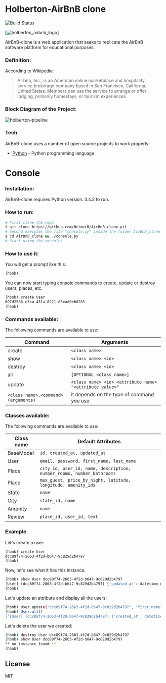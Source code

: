 # Holberton-AirBnB clone

[![Build Status](https://travis-ci.org/joemccann/dillinger.svg?branch=master)](https://travis-ci.org/joemccann/dillinger)

[![holberton_airbnb_logo](https://holbertonintranet.s3.amazonaws.com/uploads/medias/2018/6/65f4a1dd9c51265f49d0.png?X-Amz-Algorithm=AWS4-HMAC-SHA256&X-Amz-Credential=AKIARDDGGGOUXW7JF5MT%2F20190703%2Fus-east-1%2Fs3%2Faws4_request&X-Amz-Date=20190703T152323Z&X-Amz-Expires=86400&X-Amz-SignedHeaders=host&X-Amz-Signature=fad27256d815f6d0b1720d8d7a9effc1b6995a5254853cede6512b6741a08605)]

AirBnB-clone is a web application that seeks to replicate the AirBnB software platform for educational purposes. 

### Definition:

According to Wikipedia:

> Airbnb, Inc., is an American online marketplace and hospitality service brokerage company based in San Francisco, California, United States. Members can use the service to arrange or offer lodging, primarily homestays, or tourism experiences.

### Block Diagram of the Project:

![holberton-pipeline](https://holbertonintranet.s3.amazonaws.com/uploads/medias/2018/6/815046647d23428a14ca.png?X-Amz-Algorithm=AWS4-HMAC-SHA256&X-Amz-Credential=AKIARDDGGGOUXW7JF5MT%2F20190703%2Fus-east-1%2Fs3%2Faws4_request&X-Amz-Date=20190703T152323Z&X-Amz-Expires=86400&X-Amz-SignedHeaders=host&X-Amz-Signature=ea2fde939c393fae2f9efb865aa4ab40200d83f42efe387d329c3acfae3efb5a)

### Tech

AirBnB-clone uses a number of open source projects to work properly:

* [Python](https://github.com/python) - Python programming language

# Console

### Installation:

AirBnB-clone requires Python version. 3.4.3 to run.

### How to run:

```sh
# First clone the repo
$ git clone https://github.com/HeimerR/AirBnB_clone.git
# Second executes the file "console.py" inside the folder AirBnB_clone
$ cd AirBnB_clone && ./console.py
# Start using the console!
```

### How to use it:

You will get a prompt like this:
```sh
(hbnb) 
```
You can now start typing console commands to create, update or destroy users, places, etc.
```sh
(hbnb) create User
697d2586-e3ca-451a-8221-88ead0eb8283
(hbnb)
```

### Commands available:

The following commands are available to use:

| Command | Arguments |
| ------ | ------ |
| create | `<class name>` |
| show | `<class name> <id>` |
| destroy | `<class name> <id>` |
| all | `[OPTIONAL <class name>]`  |
| update | `<class name> <id> <attribute name> "<attribute value>"`  |
| `<class name>.<command>(arguments)`| it depends on the type of command you use |

### Classes available:

The following commands are available to use:

| Class name | Default Attributes |
| ------ | ------ |
| BaseModel | `id, created_at, updated_at` |
| User | `email, password, first_name, last_name` |
| Place | `city_id, user_id, name, description, number_rooms, number_bathrooms` |
| Place | `max_guest, price_by_night, latitude, longitude, amenity_ids` |
| State | `name`  |
| City | `state_id, name`  |
| Amenity | `name`  |
| Review | `place_id, user_id, text`  |

### Example

Let's create a user:
```sh
(hbnb) create User
dcc89f74-2663-4f2d-b647-9c829d2b4797
(hbnb)
```

Now, let's see what it has this instance:
```sh
(hbnb) show User dcc89f74-2663-4f2d-b647-9c829d2b4797
[User] (dcc89f74-2663-4f2d-b647-9c829d2b4797) {'updated_at': datetime.datetime(2019, 7, 3, 19, 14, 32, 536201), 'id': 'dcc89f74-2663-4f2d-b647-9c829d2b4797', 'created_at': datetime.datetime(2019, 7, 3, 19, 14, 32, 536180)}
(hbnb)
```

Let's update an attribute and display all the users:
```sh
(hbnb) User.update("dcc89f74-2663-4f2d-b647-9c829d2b4797", "first_name", "Heimer")
(hbnb) User.all()
["[User] (dcc89f74-2663-4f2d-b647-9c829d2b4797) {'created_at': datetime.datetime(2019, 7, 3, 19, 14, 32, 536180), 'id': 'dcc89f74-2663-4f2d-b647-9c829d2b4797', 'first_name': 'Heimer', 'updated_at': datetime.datetime(2019, 7, 3, 19, 18, 4, 845273)}", "[User] (697d2586-e3ca-451a-8221-88ead0eb8283) {'created_at': datetime.datetime(2019, 7, 3, 17, 55, 49, 24311), 'id': '697d2586-e3ca-451a-8221-88ead0eb8283', 'updated_at': datetime.datetime(2019, 7, 3, 18, 1, 19, 126604)}"]
```
Let's delete the user we created:
```sh
(hbnb) destroy User dcc89f74-2663-4f2d-b647-9c829d2b4797
(hbnb) show User dcc89f74-2663-4f2d-b647-9c829d2b4797
** no instance found **
(hbnb)
```
License
----

MIT
